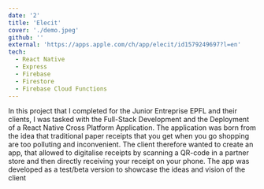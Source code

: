 ```yaml
---
date: '2'
title: 'Elecit'
cover: './demo.jpeg'
github: ''
external: 'https://apps.apple.com/ch/app/elecit/id1579249697?l=en'
tech:
  - React Native
  - Express
  - Firebase
  - Firestore
  - Firebase Cloud Functions
---
```


In this project that I completed for the Junior Entreprise EPFL and their clients, I was tasked with the Full-Stack Development and the Deployment of a React Native Cross Platform Application. The application was born from the idea that traditional paper receipts that you get when you go shopping are too polluting and inconvenient. The client therefore wanted to create an app, that allowed to digitalise receipts by scanning a QR-code in a partner store and then directly receiving your receipt on your phone. The app was developed as a test/beta version to showcase the ideas and vision of the client
